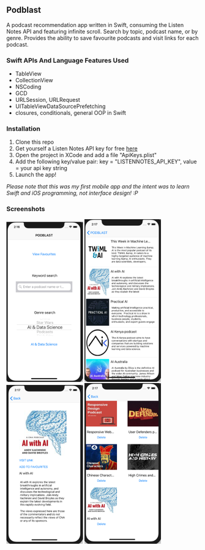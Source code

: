 ## Podblast

A podcast recommendation app written in Swift, consuming the Listen Notes API and featuring infinite scroll. Search by topic, podcast name, or by genre. Provides the ability to save favourite podcasts and visit links for each podcast.

### Swift APIs And Language Features Used

* TableView
* CollectionView
* NSCoding
* GCD
* URLSession, URLRequest
* UITableViewDataSourcePrefetching
* closures, conditionals, general OOP in Swift

### Installation

1. Clone this repo
2. Get yourself a Listen Notes API key for free [here](https://www.listennotes.com/api/pricing/)
3. Open the project in XCode and add a file "ApiKeys.plist"
4. Add the following key/value pair: key = "LISTENNOTES_API_KEY", value = your api key string
5. Launch the app!

_Please note that this was my first mobile app and the intent was to learn Swift and iOS programming, not interface design! :P_

### Screenshots

<div >
	<img src="/screenshots/podblast_main2.png" alt="main_screen" width="200"/>
	<img src="/screenshots/podblast_tableview.png" alt="table_view" width="200"/>
</div>
<div>
	<img src="/screenshots/podblast_details.png" alt="details_view" width="200"/>
	<img src="/screenshots/podblast_favourites.png" alt="favourites_view" width="200"/>
</div>
